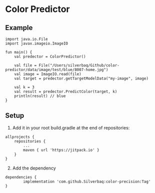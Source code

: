 # Color Predictor

## Example
```
import java.io.File
import javax.imageio.ImageIO

fun main() {
    val predector = ColorPredictor()

    val file = File("/Users/silverbaq/Github/color-predictor/data/image/test/blue/8007-home.jpg")
    val image = ImageIO.read(file)
    val target = predector.getTargetModelData("my-image", image)

    val k = 3
    val result = predector.PredictColor(target, k)
    println(result) // blue
}
```

## Setup

1. Add it in your root build.gradle at the end of repositories:
```
allprojects {
	repositories {
		...
		maven { url 'https://jitpack.io' }
	}
}
```

2. Add the dependency
```
dependencies {
        implementation 'com.github.Silverbaq:color-precision:Tag'
}
```